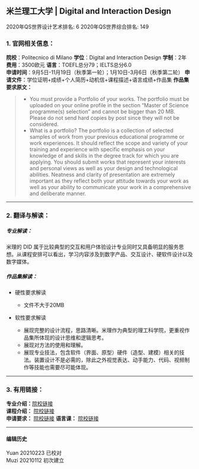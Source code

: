 ## 米兰理工大学 | Digital and Interaction Design

2020年QS世界设计艺术排名: 6
2020年QS世界综合排名: 149  

### 1. 官网相关信息：

**院校**：Politecnico di Milano
**学位**：Digital and Interaction Design
**学制**：2年  
**费用**：3500欧元
**语言**：TOEFL总分79；IELTS总分6.0  
**申请时间**：9月5日-11月19日（秋季第一轮）；1月10日-3月6日（秋季第二轮）
**申请文件**：学位证明+成绩+个人简历+动机信+课程描述+语言成绩+作品集
**作品集要求原文：**   

> - You must provide a Portfolio of your works. The portfolio must be uploaded on your online profile in the section “Master of Science programme(s) selection” and cannot be bigger than 20 MB. Please do not send hard copies by post since they will not be considered.
> - What is a portfolio?
The portfolio is a collection of selected samples of work from your previous educational programme or work experiences. It should reflect the scope and variety of your training and experience with specific emphasis on your knowledge of and skills in the degree track for which you are applying. You should submit works that represent your interests and personal views as well as your design and technological abilities. Neatness and clarity of presentation are extremely important as they reflect both your attitude towards your work as well as your ability to communicate your work in a comprehensive and deliberate manner.


---

### 2. 翻译与解读：

##### 专业解读：
米理的 DID 属于比较典型的交互和用户体验设计专业同时又具备明显的服务思想。从课程安排可以看出，学习内容涉及到数字产品、交互设计、硬软件设计以及数字媒体。

##### 作品集解读：
- 硬性要求解读
  - 文件不大于20MB

- 软性要求解读
  - 展现完整的设计流程，思路清晰。米理作为典型的理工科学院，更重视作品集所体现的设计思维和逻辑思考。
  - 展现对方法的使用和理解。
  - 展现专业技法，包含软件（界面、原型）硬件（造型、建模）相关的技法。装置设计不是必需的，除此之外视觉表达、动手能力、代码、视频制作等技能也需要尽可能体现。

---


### 3. 有用链接：

**专业介绍：**[院校链接](https://www.polimi.it/?id=6502&anno=2020&campus=&scuola=&corso=1262&L=1)  
**课程介绍：** [院校链接](https://www4.ceda.polimi.it/manifesti/manifesti/controller/ManifestoPublic.do?check_params=1&aa=2017&k_corso_la=1262&lang=EN&__pj0=0&__pj1=164b6b8b9ed722a857180f42358b67c6)  
**申请要求：** [院校链接](https://www.polimi.it/en/programmes/how-to-apply/)
**语言课：** [院校链接](https://www.polimi.it/en/programmes/language-courses/)

---


#### 编辑历史
Yuan 20210223 已校对  
Muzi 20210112 初次建立
